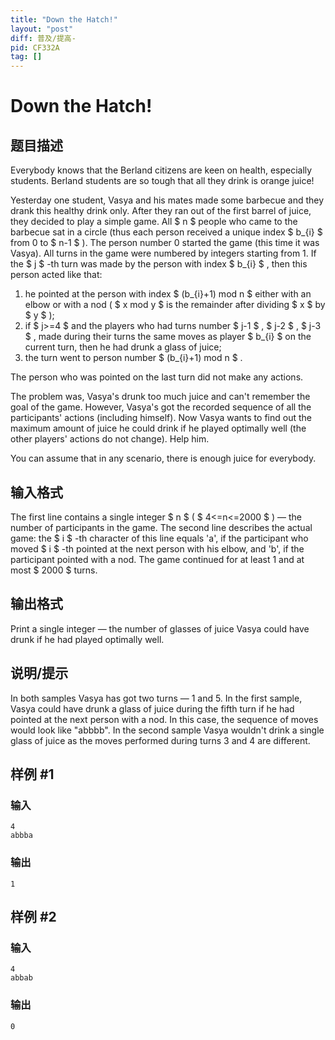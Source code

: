 ```yaml
---
title: "Down the Hatch!"
layout: "post"
diff: 普及/提高-
pid: CF332A
tag: []
---
```


# Down the Hatch!

## 题目描述

Everybody knows that the Berland citizens are keen on health, especially students. Berland students are so tough that all they drink is orange juice!

Yesterday one student, Vasya and his mates made some barbecue and they drank this healthy drink only. After they ran out of the first barrel of juice, they decided to play a simple game. All $ n $ people who came to the barbecue sat in a circle (thus each person received a unique index $ b_{i} $ from 0 to $ n-1 $ ). The person number 0 started the game (this time it was Vasya). All turns in the game were numbered by integers starting from 1. If the $ j $ -th turn was made by the person with index $ b_{i} $ , then this person acted like that:

1. he pointed at the person with index $ (b_{i}+1) mod n $ either with an elbow or with a nod ( $ x mod y $ is the remainder after dividing $ x $ by $ y $ );
2. if $ j>=4 $ and the players who had turns number $ j-1 $ , $ j-2 $ , $ j-3 $ , made during their turns the same moves as player $ b_{i} $ on the current turn, then he had drunk a glass of juice;
3. the turn went to person number $ (b_{i}+1) mod n $ .

The person who was pointed on the last turn did not make any actions.

The problem was, Vasya's drunk too much juice and can't remember the goal of the game. However, Vasya's got the recorded sequence of all the participants' actions (including himself). Now Vasya wants to find out the maximum amount of juice he could drink if he played optimally well (the other players' actions do not change). Help him.

You can assume that in any scenario, there is enough juice for everybody.

## 输入格式

The first line contains a single integer $ n $ ( $ 4<=n<=2000 $ ) — the number of participants in the game. The second line describes the actual game: the $ i $ -th character of this line equals 'a', if the participant who moved $ i $ -th pointed at the next person with his elbow, and 'b', if the participant pointed with a nod. The game continued for at least 1 and at most $ 2000 $ turns.

## 输出格式

Print a single integer — the number of glasses of juice Vasya could have drunk if he had played optimally well.

## 说明/提示

In both samples Vasya has got two turns — 1 and 5. In the first sample, Vasya could have drunk a glass of juice during the fifth turn if he had pointed at the next person with a nod. In this case, the sequence of moves would look like "abbbb". In the second sample Vasya wouldn't drink a single glass of juice as the moves performed during turns 3 and 4 are different.

## 样例 #1

### 输入

```
4
abbba

```

### 输出

```
1

```

## 样例 #2

### 输入

```
4
abbab

```

### 输出

```
0

```

